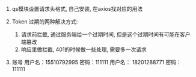 
1. qs模块设置请求头格式, 自己安装, 在axios找对应的用法

2. Token 过期的两种解决方式:
   1. 请求前拦截, 通过服务端给一个过期时间, 但是这个过期时间有可能在客户端篡改
   2. 响应里做拦截, 401的时候做一些处理, 需要多一次请求

3. 账号
   用户名：15510792995   密码：111111
   用户名： 18201288771  密码： 111111
